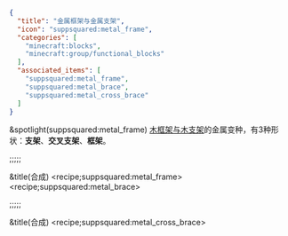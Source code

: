 ```json
{
  "title": "金属框架与金属支架",
  "icon": "suppsquared:metal_frame",
  "categories": [
    "minecraft:blocks",
    "minecraft:group/functional_blocks"
  ],
  "associated_items": [
    "suppsquared:metal_frame",
    "suppsquared:metal_brace",
    "suppsquared:metal_cross_brace"
  ]
}
```

&spotlight(suppsquared:metal_frame)
[木框架与木支架](^supplementaries:timber_frame)的金属变种，有3种形状：**支架**、**交叉支架**、**框架**。

;;;;;

&title(合成)
<recipe;suppsquared:metal_frame>
<recipe;suppsquared:metal_brace>

;;;;;

&title(合成)
<recipe;suppsquared:metal_cross_brace>
